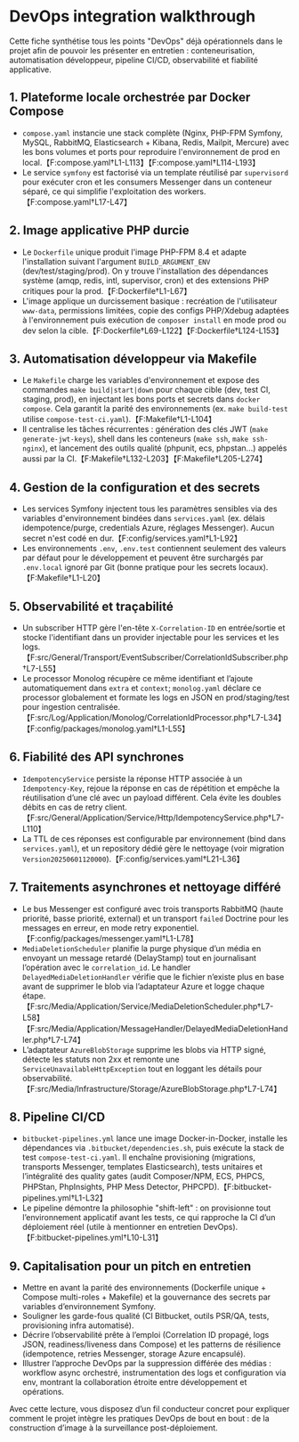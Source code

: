 # DevOps integration walkthrough

Cette fiche synthétise tous les points "DevOps" déjà opérationnels dans le projet afin de pouvoir les présenter en entretien : conteneurisation, automatisation développeur, pipeline CI/CD, observabilité et fiabilité applicative.

## 1. Plateforme locale orchestrée par Docker Compose

* `compose.yaml` instancie une stack complète (Nginx, PHP-FPM Symfony, MySQL, RabbitMQ, Elasticsearch + Kibana, Redis, Mailpit, Mercure) avec les bons volumes et ports pour reproduire l'environnement de prod en local.【F:compose.yaml†L1-L113】【F:compose.yaml†L114-L193】
* Le service `symfony` est factorisé via un template réutilisé par `supervisord` pour exécuter cron et les consumers Messenger dans un conteneur séparé, ce qui simplifie l'exploitation des workers.【F:compose.yaml†L17-L47】

## 2. Image applicative PHP durcie

* Le `Dockerfile` unique produit l'image PHP-FPM 8.4 et adapte l'installation suivant l'argument `BUILD_ARGUMENT_ENV` (dev/test/staging/prod). On y trouve l'installation des dépendances système (amqp, redis, intl, supervisor, cron) et des extensions PHP critiques pour la prod.【F:Dockerfile†L1-L67】
* L'image applique un durcissement basique : recréation de l'utilisateur `www-data`, permissions limitées, copie des configs PHP/Xdebug adaptées à l'environnement puis exécution de `composer install` en mode prod ou dev selon la cible.【F:Dockerfile†L69-L122】【F:Dockerfile†L124-L153】

## 3. Automatisation développeur via Makefile

* Le `Makefile` charge les variables d'environnement et expose des commandes `make build|start|down` pour chaque cible (dev, test CI, staging, prod), en injectant les bons ports et secrets dans `docker compose`. Cela garantit la parité des environnements (ex. `make build-test` utilise `compose-test-ci.yaml`).【F:Makefile†L1-L104】
* Il centralise les tâches récurrentes : génération des clés JWT (`make generate-jwt-keys`), shell dans les conteneurs (`make ssh`, `make ssh-nginx`), et lancement des outils qualité (phpunit, ecs, phpstan…) appelés aussi par la CI.【F:Makefile†L132-L203】【F:Makefile†L205-L274】

## 4. Gestion de la configuration et des secrets

* Les services Symfony injectent tous les paramètres sensibles via des variables d'environnement bindées dans `services.yaml` (ex. délais idempotence/purge, credentials Azure, réglages Messenger). Aucun secret n'est codé en dur.【F:config/services.yaml†L1-L92】
* Les environnements `.env`, `.env.test` contiennent seulement des valeurs par défaut pour le développement et peuvent être surchargés par `.env.local` ignoré par Git (bonne pratique pour les secrets locaux).【F:Makefile†L1-L20】

## 5. Observabilité et traçabilité

* Un subscriber HTTP gère l'en-tête `X-Correlation-ID` en entrée/sortie et stocke l'identifiant dans un provider injectable pour les services et les logs.【F:src/General/Transport/EventSubscriber/CorrelationIdSubscriber.php†L7-L55】
* Le processor Monolog récupère ce même identifiant et l’ajoute automatiquement dans `extra` et `context`; `monolog.yaml` déclare ce processor globalement et formate les logs en JSON en prod/staging/test pour ingestion centralisée.【F:src/Log/Application/Monolog/CorrelationIdProcessor.php†L7-L34】【F:config/packages/monolog.yaml†L1-L55】

## 6. Fiabilité des API synchrones

* `IdempotencyService` persiste la réponse HTTP associée à un `Idempotency-Key`, rejoue la réponse en cas de répétition et empêche la réutilisation d’une clé avec un payload différent. Cela évite les doubles débits en cas de retry client.【F:src/General/Application/Service/Http/IdempotencyService.php†L7-L110】
* La TTL de ces réponses est configurable par environnement (bind dans `services.yaml`), et un repository dédié gère le nettoyage (voir migration `Version20250601120000`).【F:config/services.yaml†L21-L36】

## 7. Traitements asynchrones et nettoyage différé

* Le bus Messenger est configuré avec trois transports RabbitMQ (haute priorité, basse priorité, external) et un transport `failed` Doctrine pour les messages en erreur, en mode retry exponentiel.【F:config/packages/messenger.yaml†L1-L78】
* `MediaDeletionScheduler` planifie la purge physique d’un média en envoyant un message retardé (DelayStamp) tout en journalisant l’opération avec le `correlation_id`. Le handler `DelayedMediaDeletionHandler` vérifie que le fichier n’existe plus en base avant de supprimer le blob via l’adaptateur Azure et logge chaque étape.【F:src/Media/Application/Service/MediaDeletionScheduler.php†L7-L58】【F:src/Media/Application/MessageHandler/DelayedMediaDeletionHandler.php†L7-L74】
* L’adaptateur `AzureBlobStorage` supprime les blobs via HTTP signé, détecte les statuts non 2xx et remonte une `ServiceUnavailableHttpException` tout en loggant les détails pour observabilité.【F:src/Media/Infrastructure/Storage/AzureBlobStorage.php†L7-L74】

## 8. Pipeline CI/CD

* `bitbucket-pipelines.yml` lance une image Docker-in-Docker, installe les dépendances via `.bitbucket/dependencies.sh`, puis exécute la stack de test `compose-test-ci.yaml`. Il enchaîne provisioning (migrations, transports Messenger, templates Elasticsearch), tests unitaires et l’intégralité des quality gates (audit Composer/NPM, ECS, PHPCS, PHPStan, PhpInsights, PHP Mess Detector, PHPCPD).【F:bitbucket-pipelines.yml†L1-L32】
* Le pipeline démontre la philosophie "shift-left" : on provisionne tout l’environnement applicatif avant les tests, ce qui rapproche la CI d’un déploiement réel (utile à mentionner en entretien DevOps).【F:bitbucket-pipelines.yml†L10-L31】

## 9. Capitalisation pour un pitch en entretien

* Mettre en avant la parité des environnements (Dockerfile unique + Compose multi-roles + Makefile) et la gouvernance des secrets par variables d’environnement Symfony.
* Souligner les garde-fous qualité (CI Bitbucket, outils PSR/QA, tests, provisioning infra automatisé).
* Décrire l’observabilité prête à l’emploi (Correlation ID propagé, logs JSON, readiness/liveness dans Compose) et les patterns de résilience (idempotence, retries Messenger, storage Azure encapsulé).
* Illustrer l’approche DevOps par la suppression différée des médias : workflow async orchestré, instrumentation des logs et configuration via env, montrant la collaboration étroite entre développement et opérations.

Avec cette lecture, vous disposez d’un fil conducteur concret pour expliquer comment le projet intègre les pratiques DevOps de bout en bout : de la construction d’image à la surveillance post-déploiement.
